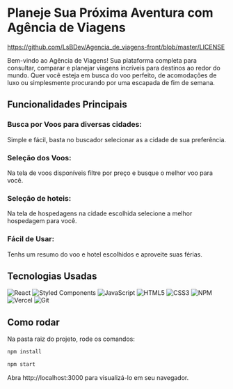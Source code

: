 # Planeje Sua Próxima Aventura com Agência de Viagens

https://github.com/LsBDev/Agencia_de_viagens-front/blob/master/LICENSE

Bem-vindo ao Agência de Viagens! Sua plataforma completa para consultar, comparar e planejar viagens incríveis para destinos ao redor do mundo. Quer você esteja em busca do voo perfeito, de acomodações de luxo ou simplesmente procurando por uma escapada de fim de semana.

## Funcionalidades Principais
 
### Busca por Voos para diversas cidades: 
Simple e fácil, basta no buscador selecionar as a cidade de sua preferência.

### Seleção dos Voos: 
Na tela de voos disponíveis filtre por preço e busque o melhor voo para você.

### Seleção de hoteis: 
Na tela de hospedagens na cidade escolhida selecione a melhor hospedagem para você.

### Fácil de Usar:
Tenhs um resumo do voo e hotel escolhidos e aproveite suas férias.

## Tecnologias Usadas
  
  ![React](https://img.shields.io/badge/react-%2320232a.svg?style=for-the-badge&logo=react&logoColor=%2361DAFB)
  ![Styled Components](https://img.shields.io/badge/styled--components-DB7093?style=for-the-badge&logo=styled-components&logoColor=white)
  ![JavaScript](https://img.shields.io/badge/javascript-%23323330.svg?style=for-the-badge&logo=javascript&logoColor=%23F7DF1E)
  ![HTML5](https://img.shields.io/badge/html5-%23E34F26.svg?style=for-the-badge&logo=html5&logoColor=white)
  ![CSS3](https://img.shields.io/badge/css3-%231572B6.svg?style=for-the-badge&logo=css3&logoColor=white)
  ![NPM](https://img.shields.io/badge/NPM-%23CB3837.svg?style=for-the-badge&logo=npm&logoColor=white)
  ![Vercel](https://img.shields.io/badge/vercel-%23000000.svg?style=for-the-badge&logo=vercel&logoColor=white)
  ![Git](https://img.shields.io/badge/git-%23F05033.svg?style=for-the-badge&logo=git&logoColor=white)
  
## Como rodar
Na pasta raiz do projeto, rode os comandos:

```bash
npm install
```
```bash
npm start
```

Abra http://localhost:3000 para visualizá-lo em seu navegador.
